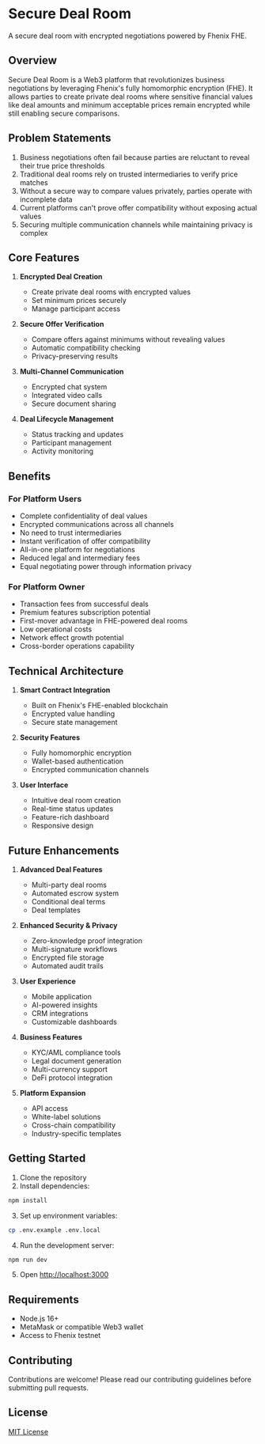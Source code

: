 # Secure Deal Room

A secure deal room with encrypted negotiations powered by Fhenix FHE.

## Overview

Secure Deal Room is a Web3 platform that revolutionizes business negotiations by leveraging Fhenix's fully homomorphic encryption (FHE). It allows parties to create private deal rooms where sensitive financial values like deal amounts and minimum acceptable prices remain encrypted while still enabling secure comparisons.

## Problem Statements

1. Business negotiations often fail because parties are reluctant to reveal their true price thresholds
2. Traditional deal rooms rely on trusted intermediaries to verify price matches
3. Without a secure way to compare values privately, parties operate with incomplete data
4. Current platforms can't prove offer compatibility without exposing actual values
5. Securing multiple communication channels while maintaining privacy is complex

## Core Features

1. **Encrypted Deal Creation**
   - Create private deal rooms with encrypted values
   - Set minimum prices securely
   - Manage participant access

2. **Secure Offer Verification**
   - Compare offers against minimums without revealing values
   - Automatic compatibility checking
   - Privacy-preserving results

3. **Multi-Channel Communication**
   - Encrypted chat system
   - Integrated video calls
   - Secure document sharing

4. **Deal Lifecycle Management**
   - Status tracking and updates
   - Participant management
   - Activity monitoring

## Benefits

### For Platform Users
- Complete confidentiality of deal values
- Encrypted communications across all channels
- No need to trust intermediaries
- Instant verification of offer compatibility
- All-in-one platform for negotiations
- Reduced legal and intermediary fees
- Equal negotiating power through information privacy

### For Platform Owner
- Transaction fees from successful deals
- Premium features subscription potential
- First-mover advantage in FHE-powered deal rooms
- Low operational costs
- Network effect growth potential
- Cross-border operations capability

## Technical Architecture

1. **Smart Contract Integration**
   - Built on Fhenix's FHE-enabled blockchain
   - Encrypted value handling
   - Secure state management

2. **Security Features**
   - Fully homomorphic encryption
   - Wallet-based authentication
   - Encrypted communication channels

3. **User Interface**
   - Intuitive deal room creation
   - Real-time status updates
   - Feature-rich dashboard
   - Responsive design

## Future Enhancements

1. **Advanced Deal Features**
   - Multi-party deal rooms
   - Automated escrow system
   - Conditional deal terms
   - Deal templates

2. **Enhanced Security & Privacy**
   - Zero-knowledge proof integration
   - Multi-signature workflows
   - Encrypted file storage
   - Automated audit trails

3. **User Experience**
   - Mobile application
   - AI-powered insights
   - CRM integrations
   - Customizable dashboards

4. **Business Features**
   - KYC/AML compliance tools
   - Legal document generation
   - Multi-currency support
   - DeFi protocol integration

5. **Platform Expansion**
   - API access
   - White-label solutions
   - Cross-chain compatibility
   - Industry-specific templates

## Getting Started

1. Clone the repository
2. Install dependencies:
```bash
npm install
```

3. Set up environment variables:
```bash
cp .env.example .env.local
```

4. Run the development server:
```bash
npm run dev
```

5. Open [http://localhost:3000](http://localhost:3000)

## Requirements

- Node.js 16+
- MetaMask or compatible Web3 wallet
- Access to Fhenix testnet

## Contributing

Contributions are welcome! Please read our contributing guidelines before submitting pull requests.

## License

[MIT License](LICENSE)